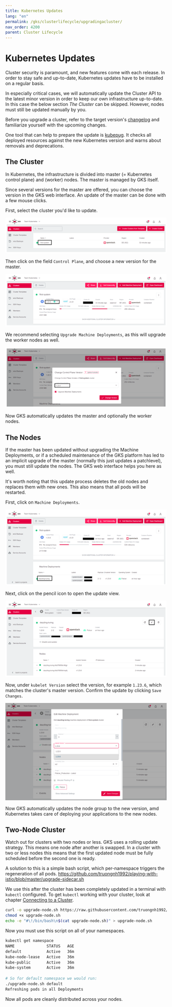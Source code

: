 ```yaml
---
title: Kubernetes Updates
lang: "en"
permalink: /gks/clusterlifecycle/upgradingacluster/
nav_order: 4200
parent: Cluster Lifecycle
---
```

# Kubernetes Updates

Cluster security is paramount, and new features come with
each release. In order to stay safe and up-to-date, Kubernetes updates have to be installed on a regular basis.

In especially critical cases, we will automatically update the
Cluster API to the latest minor version in order to keep our
own infrastructure up-to-date. In this case the below section
*The Cluster* can be skipped. However, nodes must still be updated
manually by you.

Before you upgrade a cluster, refer to the target version's [changelog](/gks/about/)
and familiarize yourself with the upcoming changes.

One tool that can help to prepare the update is [kubepug](https://github.com/rikatz/kubepug).
It checks all deployed resources against the new Kubernetes version and warns about removals and deprecations.

## The Cluster

In Kubernetes, the infrastructure is divided into master (= Kubernetes control plane) and (worker) nodes.
The master is managed by GKS itself.

Since several versions for the master are offered, you can choose the version in the GKS web interface. An
update of the master can be done with a few mouse clicks.

First, select the cluster you'd like to update.

![Step 1](../images/KubUpd01.png)

Then click on the field `Control Plane`, and choose a new
version for the master.

![Step 2](../images/KubUpd02.png)

We recommend selecting `Upgrade Machine Deployments`, as this will upgrade the worker nodes as well.

![Step 2](../images/KubUpd03.png)

Now GKS automatically updates the master and optionally the
worker nodes.

## The Nodes

If the master has been updated without upgrading the Machine Deployments, or if a scheduled maintenance of the GKS
platform has led to an implicit upgrade of the master (normally this just updates a patchlevel), you must still update the nodes.
The GKS web interface helps you here as well.

It's worth noting that this update process deletes the old nodes and
replaces them with new ones. This also means that all pods will be
restarted.

First, click on `Machine Deployments`.

![Step 3](../images/KubUpd04.png)

Next, click on the pencil icon to open the update view.

![Step 4](../images/KubUpd05.png)

Now, under `kubelet Version` select the version, for example
`1.23.6`, which matches the cluster's master version. Confirm the
update by clicking `Save Changes`.

![Step 5](../images/KubUpd06.png)

Now GKS automatically updates the node group to the new version,
amd Kubernetes takes care of deploying your applications to the
new nodes.

## Two-Node Cluster

Watch out for clusters with two nodes or less. GKS uses a rolling update
strategy. This means one node after another is swapped. In a cluster
with two or less nodes this means that the first updated node must
be fully scheduled before the second one is ready.

A solution to this is a simple bash script, which per-namespace triggers
the regeneration of all pods.
<https://github.com/truongnh1992/playing-with-istio/blob/master/upgrade-sidecar.sh>
<!-- the above is a REALLY bad idea as we link to content that can be changed at any time without noticing us ... we need to FIX this -->

We use this after the cluster has been completely updated in a terminal with `kubectl` configured. To get `kubectl` working with your cluster, look at chapter [Connecting to a Cluster](/gks/accessmanagement/connectingtoacluster/).

```bash
curl -o upgrade-node.sh https://raw.githubusercontent.com/truongnh1992/playing-with-istio/master/upgrade-sidecar.sh
chmod +x upgrade-node.sh
echo -e "#\!/bin/bash\n$(cat upgrade-node.sh)" > upgrade-node.sh
```

Now you must use this script on all of your namespaces.

```bash
kubectl get namespace
NAME              STATUS   AGE
default           Active   36m
kube-node-lease   Active   36m
kube-public       Active   36m
kube-system       Active   36m

# So for default namespace we would run:
./upgrade-node.sh default
Refreshing pods in all Deployments
```

Now all pods are cleanly distributed across your nodes.
